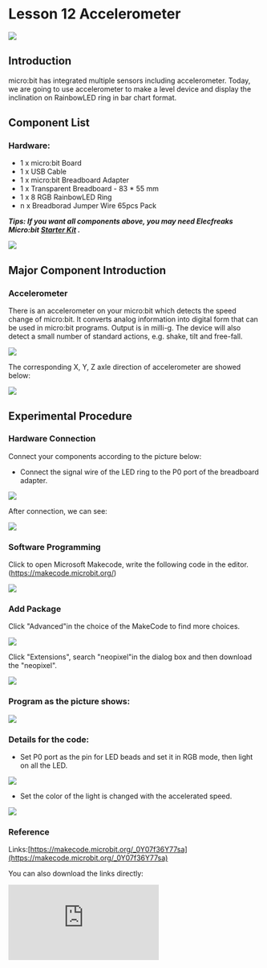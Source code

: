 # Lesson 12 Accelerometer

 ![](./images/5RJ1KJn.jpg)

## Introduction

micro:bit has integrated multiple sensors including accelerometer. Today, we are going to use accelerometer to make a level device and display the inclination on RainbowLED ring in bar chart format.

## Component List

### Hardware:

- 1 x micro:bit Board
- 1 x USB Cable
- 1 x micro:bit Breadboard Adapter
- 1 x Transparent Breadboard - 83 * 55 mm
- 1 x 8 RGB RainbowLED Ring
- n x Breadborad Jumper Wire 65pcs Pack

***Tips: If you want all components above, you may need Elecfreaks Micro:bit [Starter Kit](https://www.elecfreaks.com/micro-bit-starter-kit.html) .***

![](./images/W4tseua.jpg)

## Major Component Introduction

### **Accelerometer**

There is an accelerometer on your micro:bit which detects the speed change of micro:bit. It converts analog information into digital form that can be used in micro:bit programs. Output is in milli-g. The device will also detect a small number of standard actions, e.g. shake, tilt and free-fall.

![](./images/kzqAOK4.jpg)

The corresponding X, Y, Z axle direction of accelerometer are showed below:

![](./images/FQ6zBkH.jpg)

## Experimental Procedure

### Hardware Connection
Connect your components according to the picture below:

- Connect the signal wire of the LED ring to the P0 port of the breadboard adapter.

![](./images/NPvcrUo.jpg)

After connection, we can see:

![](./images/SOD2TLb.jpg)

### Software Programming

Click to open Microsoft Makecode, write the following code in the editor.(https://makecode.microbit.org/)

![](./images/JHZUvh2.png)

### Add Package

Click "Advanced"in the choice of the MakeCode to find more choices.

![](./images/smtcNoB.png)

Click "Extensions", search "neopixel"in the dialog box and then download the "neopixel".

![](./images/umQwUC2.png)

### Program as the picture shows:

![](./images/bGPUFxy.png)

### Details for the code:
- Set P0 port as the pin for LED beads and set it in RGB mode, then light on all the LED.

![](./images/NcVWUhr.png)

- Set the color of the light is changed with the accelerated speed.

![](./images/GBBTLVt.png)

### Reference
Links:[https://makecode.microbit.org/_0Y07f36Y77sa](https://makecode.microbit.org/_0Y07f36Y77sa)

You can also download the links directly:

<div
    style={{
        position: 'relative',
        paddingBottom: '60%',
        overflow: 'hidden',
    }}
>
    <iframe
        src="https://makecode.microbit.org/_0Y07f36Y77sa"
        frameborder="0"
        sandbox="allow-popups allow-forms allow-scripts allow-same-origin"
        style={{
            position: 'absolute',
            width: '100%',
            height: '100%',
        }}
    />
</div>


## Result

The RGB LED ring lights on in different color with the movement of the micro:bit.

![](./images/iq9Hxs0.gif)


## Exploration

If we want to set 4 of the LEDs to light on in turns, how can we design the circuit and program?

## FAQ
